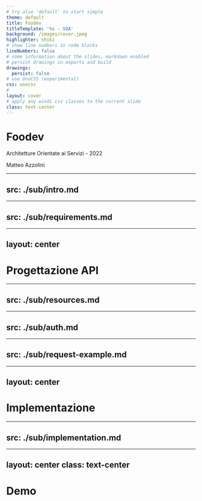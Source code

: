 ```yaml
---
# try also 'default' to start simple
theme: default
title: Foodev
titleTemplate: '%s - SOA'
background: /images/cover.jpeg
highlighter: shiki
# show line numbers in code blocks
lineNumbers: false
# some information about the slides, markdown enabled
# persist drawings in exports and build
drawings:
  persist: false
# use UnoCSS (experimental)
css: unocss
#
layout: cover
# apply any windi css classes to the current slide
class: text-center
---
```


<div class="bg-black w-full right-0 absolute bg-opacity-40 shadow-lg">

# Foo<span class="text-sky-500">dev</span>

Architetture Orientate ai Servizi - 2022

Matteo Azzolini
</div>

---
src: ./sub/intro.md
---

---
src: ./sub/requirements.md
---

---
layout: center
---

# Progettazione API

---
src: ./sub/resources.md
---

---
src: ./sub/auth.md
---

---
src: ./sub/request-example.md
---

---
layout: center
---

# Implementazione

---
src: ./sub/implementation.md
---

---
layout: center
class: text-center
---

# Demo
